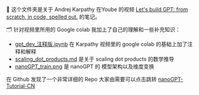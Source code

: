 🎯 这个文件夹是关于 Andrej Karpathy 在Yoube 的视频 [Let's build GPT: from scratch, in code, spelled out.](https://www.youtube.com/watch?v=kCc8FmEb1nY) 的笔记。

🗂️ 针对视频里所用的 Google colab 我加上了自己的理解和一些补充知识：

- [gpt_dev_注释版.ipynb](nanoGPT学习笔记\gpt_dev_注释版.ipynb) 在 Karpathy 视频里的 google colab 的基础上加了注释和解释
- [scaling_dot_products.md](nanoGPT学习笔记\scaling_dot_products.md) 是关于 scaling dot products 的数学推导
- [nanoGPT_train.png](nanoGPT学习笔记\pics\nanoGPT_train.png) 是 nanoGPT 的 模型架构以及维度变换


在 Github 发现了一个非常详细的 Repo 大家由需要可以点击跳转 [nanoGPT-Tutorial-CN
](https://github.com/cfcys/nanoGPT-Tutorial-CN)